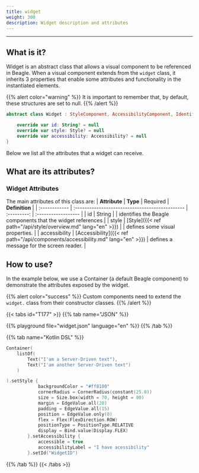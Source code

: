 ```yaml
---
title: widget
weight: 300
description: Widget description and attributes
---
```


---

## What is it?

Widget is an abstract class that allows a visual component to be referenced in Beagle. When a visual component extends from the `widget` class, it inherits 3 properties that enable some attributes and functionality in the instantiated elements.

{{% alert color="warning" %}}
  It is important to remember that, by default, these structures are set to null.
{{% /alert %}}

```kotlin
abstract class Widget : StyleComponent, AccessibilityComponent, IdentifierComponent {

    override var id: String? = null
    override var style: Style? = null
    override var accessibility: Accessibility? = null
}
```

Below we list all the attributes that a widget can receive. 

## What are its attributes?

### Widget Attributes

The main attributes of this class are:
| **Attribute** | **Type** | Required | **Definition** |
| :------------ | :---------------------------------------------- | :---------: | :------------------ |
| id | String | | identifies the Beagle components that the widget references |
| style | ​[Style]({{< ref path="/api/style/overview.md" lang="en" >}})​ | | defines some visual properties. |
| accessibility | [Accessibility]({{< ref path="/api/components/accessibility.md" lang="en" >}})​ | defines a message for the screen reader. |

## How to use?

In the example below, we use a Container (a default Beagle component) to demonstrate the attributes exposed by the widget.

{{% alert color="success" %}}
  Custom components need to extend the `widget.` class from their constructor classes.
{{% /alert %}}

{{< tabs id="T177" >}}
{{% tab name="JSON" %}}

<!-- json-playground:widget.json
{
      "_beagleComponent_" : "beagle:container",
      "children" : [ {
        "_beagleComponent_" : "beagle:text",
        "text" : "I am a Server-Driven text"
      }, {
        "_beagleComponent_" : "beagle:text",
        "text" : "I am another Server-Driven text"
      } ],
      "id" : "WidgetID",
      "style" : {
        "backgroundColor" : "#ff8100",
        "cornerRadius" : {
          "radius" : 25.0
        },
        "size" : {
          "width" : {
            "value" : 70.0,
            "type" : "PERCENT"
          },
          "height" : {
            "value" : 80.0,
            "type" : "REAL"
          }
        },
        "margin" : {
          "all" : {
            "value" : 20.0,
            "type" : "REAL"
          }
        },
        "padding" : {
          "all" : {
            "value" : 15.0,
            "type" : "REAL"
          }
        },
        "position" : {
          "left" : {
            "value" : 0.0,
            "type" : "REAL"
          }
        },
        "flex" : {
          "flexDirection" : "ROW"
        },
        "positionType" : "RELATIVE",
        "display" : "FLEX"
      },
      "accessibility" : {
        "accessible" : true,
        "accessibilityLabel" : "I have acessibility"
      }
    }
-->

{{% playground file="widget.json" language="en" %}}
{{% /tab %}}

{{% tab name="Kotlin DSL" %}}

```kotlin
Container(
    listOf(
        Text("I'am a Server-Driven text"),
        Text("I'am another Server-Driven text")
    )

).setStyle {
            backgroundColor = "#ff8100"
            cornerRadius = CornerRadius(constant(25.0))
            size = Size.box(width = 70, height = 80)
            margin = EdgeValue.all(20)
            padding = EdgeValue.all(15)
            position = EdgeValue.only(0)
            flex = Flex(FlexDirection.ROW)
            positionType = PositionType.RELATIVE
            display = Bind.value(Display.FLEX)
        }.setAccessibility {
            accessible = true
            accessibilityLabel = "I have acessibility"
        }.setId("WidgetID")
```

{{% /tab %}}
{{< /tabs >}}
